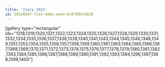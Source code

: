 ```yaml
---
title: 'Italy 2015'
id: 585a93d7-f133-4aba-aee4-6c87094c6b38
---
```

[gallery type="rectangular" ids="1318,1319,1320,1321,1322,1323,1324,1325,1326,1327,1328,1329,1330,1331,1332,1334,1335,1336,1337,1338,1339,1340,1341,1343,1344,1345,1346,1348,1349,1351,1353,1354,1355,1356,1357,1358,1359,1360,1361,1363,1364,1365,1366,1367,1368,1369,1370,1371,1372,1373,1374,1375,1376,1377,1378,1379,1380,1381,1382,1383,1384,1385,1386,1387,1388,1389,1390,1391,1392,1393,1394,1396,1397,1398,1399,1400"]